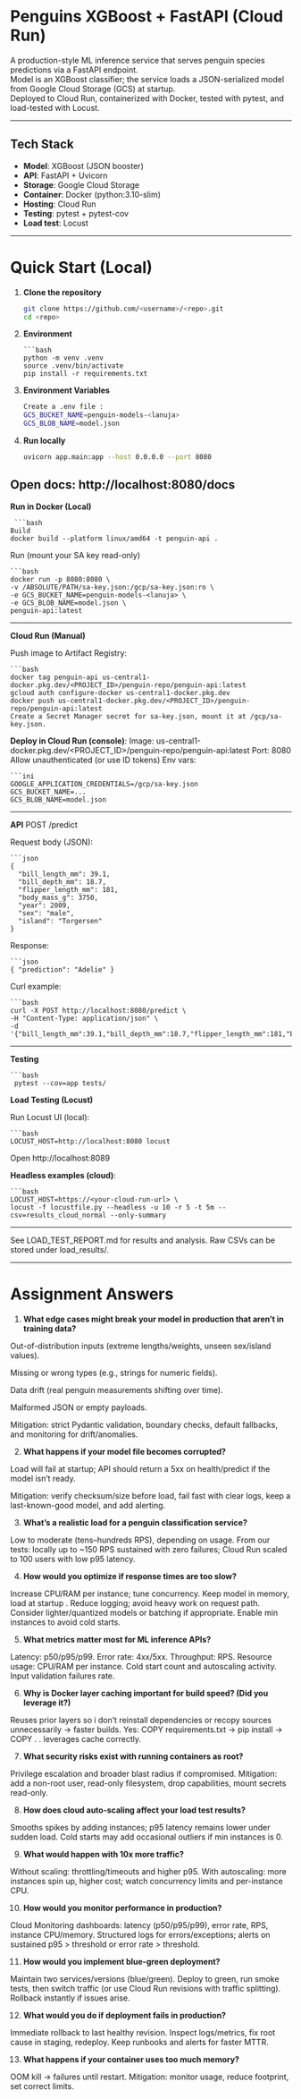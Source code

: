 # Penguins XGBoost + FastAPI (Cloud Run)

A production-style ML inference service that serves penguin species predictions via a FastAPI endpoint.  
Model is an XGBoost classifier; the service loads a JSON-serialized model from Google Cloud Storage (GCS) at startup.  
Deployed to Cloud Run, containerized with Docker, tested with pytest, and load-tested with Locust.

---

## Tech Stack
- **Model**: XGBoost (JSON booster)
- **API**: FastAPI + Uvicorn
- **Storage**: Google Cloud Storage
- **Container**: Docker (python:3.10-slim)
- **Hosting**: Cloud Run
- **Testing**: pytest + pytest-cov
- **Load test**: Locust

---
# Quick Start (Local)

1. **Clone the repository**
   ```bash
   git clone https://github.com/<username>/<repo>.git
   cd <repo>
   

2. **Environment**

       ```bash
       python -m venv .venv
       source .venv/bin/activate
       pip install -r requirements.txt

4. **Environment Variables**

   ```bash
   Create a .env file :
   GCS_BUCKET_NAME=penguin-models-<lanuja>
   GCS_BLOB_NAME=model.json

4. **Run locally**

   ```bash
   uvicorn app.main:app --host 0.0.0.0 --port 8080
Open docs: http://localhost:8080/docs
---

**Run in Docker (Local)**

     ```bash 
    Build
    docker build --platform linux/amd64 -t penguin-api .

Run (mount your SA key read-only)

    ```bash 
    docker run -p 8080:8080 \
    -v /ABSOLUTE/PATH/sa-key.json:/gcp/sa-key.json:ro \
    -e GCS_BUCKET_NAME=penguin-models-<lanuja> \
    -e GCS_BLOB_NAME=model.json \
    penguin-api:latest
---

**Cloud Run (Manual)**

Push image to Artifact Registry:

    ```bash
    docker tag penguin-api us-central1-docker.pkg.dev/<PROJECT_ID>/penguin-repo/penguin-api:latest
    gcloud auth configure-docker us-central1-docker.pkg.dev
    docker push us-central1-docker.pkg.dev/<PROJECT_ID>/penguin-repo/penguin-api:latest
    Create a Secret Manager secret for sa-key.json, mount it at /gcp/sa-key.json.


**Deploy in Cloud Run (console)**:
Image: us-central1-docker.pkg.dev/<PROJECT_ID>/penguin-repo/penguin-api:latest
Port: 8080
Allow unauthenticated (or use ID tokens)
Env vars:

    ```ini
    GOOGLE_APPLICATION_CREDENTIALS=/gcp/sa-key.json
    GCS_BUCKET_NAME=...
    GCS_BLOB_NAME=model.json
---
**API**
POST /predict

Request body (JSON):

    ```json
    {
      "bill_length_mm": 39.1,
      "bill_depth_mm": 18.7,
      "flipper_length_mm": 181,
      "body_mass_g": 3750,
      "year": 2009,
      "sex": "male",
      "island": "Torgersen"
    }

Response:

    ```json
    { "prediction": "Adelie" }

Curl example:

    ```bash
    curl -X POST http://localhost:8080/predict \
    -H "Content-Type: application/json" \
    -d '{"bill_length_mm":39.1,"bill_depth_mm":18.7,"flipper_length_mm":181,"body_mass_g":3750,"year":2009,"sex":"male","island":"Torgersen"}'
---

**Testing**
 
    ```bash
     pytest --cov=app tests/

**Load Testing (Locust)**

Run Locust UI (local):

    ```bash
    LOCUST_HOST=http://localhost:8080 locust
    
Open http://localhost:8089

**Headless examples (cloud)**:

    ```bash
    LOCUST_HOST=https://<your-cloud-run-url> \
    locust -f locustfile.py --headless -u 10 -r 5 -t 5m --csv=results_cloud_normal --only-summary
---

See LOAD_TEST_REPORT.md for results and analysis.
Raw CSVs can be stored under load_results/.


---
# Assignment Answers

1) **What edge cases might break your model in production that aren’t in training data?**
   
Out-of-distribution inputs (extreme lengths/weights, unseen sex/island values).

Missing or wrong types (e.g., strings for numeric fields).

Data drift (real penguin measurements shifting over time).

Malformed JSON or empty payloads.

Mitigation: strict Pydantic validation, boundary checks, default fallbacks, and monitoring for drift/anomalies.

2) **What happens if your model file becomes corrupted?**
   
Load will fail at startup; API should return a 5xx on health/predict if the model isn’t ready.

Mitigation: verify checksum/size before load, fail fast with clear logs, keep a last-known-good model, and add alerting.

3) **What’s a realistic load for a penguin classification service?**
   
Low to moderate (tens–hundreds RPS), depending on usage.
From our tests: locally up to ~150 RPS sustained with zero failures; Cloud Run scaled to 100 users with low p95 latency.

4) **How would you optimize if response times are too slow?**
   
Increase CPU/RAM per instance; tune concurrency.
Keep model in memory, load at startup .
Reduce logging; avoid heavy work on request path.
Consider lighter/quantized models or batching if appropriate.
Enable min instances to avoid cold starts.

5) **What metrics matter most for ML inference APIs?**
   
Latency: p50/p95/p99.
Error rate: 4xx/5xx.
Throughput: RPS.
Resource usage: CPU/RAM per instance.
Cold start count and autoscaling activity.
Input validation failures rate.

6) **Why is Docker layer caching important for build speed? (Did you leverage it?)**
   
Reuses prior layers so i don’t reinstall dependencies or recopy sources unnecessarily → faster builds.
Yes: COPY requirements.txt → pip install → COPY . . leverages cache correctly.

7) **What security risks exist with running containers as root?**
    
Privilege escalation and broader blast radius if compromised.
Mitigation: add a non-root user, read-only filesystem, drop capabilities, mount secrets read-only.

8) **How does cloud auto-scaling affect your load test results?**
    
Smooths spikes by adding instances; p95 latency remains lower under sudden load.
Cold starts may add occasional outliers if min instances is 0.

9) **What would happen with 10x more traffic?**
 
Without scaling: throttling/timeouts and higher p95.
With autoscaling: more instances spin up, higher cost; watch concurrency limits and per-instance CPU.

10) **How would you monitor performance in production?**

Cloud Monitoring dashboards: latency (p50/p95/p99), error rate, RPS, instance CPU/memory.
Structured logs for errors/exceptions; alerts on sustained p95 > threshold or error rate > threshold.

11) **How would you implement blue-green deployment?**
    
Maintain two services/versions (blue/green).
Deploy to green, run smoke tests, then switch traffic (or use Cloud Run revisions with traffic splitting).
Rollback instantly if issues arise.

12) **What would you do if deployment fails in production?**
    
Immediate rollback to last healthy revision.
Inspect logs/metrics, fix root cause in staging, redeploy.
Keep runbooks and alerts for faster MTTR.

13) **What happens if your container uses too much memory?**
    
OOM kill → failures until restart.
Mitigation: monitor usage, reduce footprint, set correct limits.
